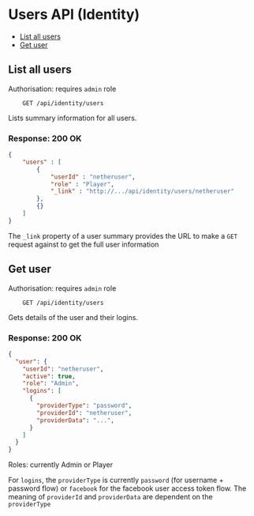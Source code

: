 # Users API (Identity)

* [List all users](#list-all-users)
* [Get user](#get-user)


## List all users

Authorisation: requires `admin` role

```
    GET /api/identity/users
```

Lists summary information for all users.


### Response: 200 OK

```json
{
    "users" : [
        {
            "userId" : "netheruser",
            "role" : "Player",
            "_link" : "http://.../api/identity/users/netheruser"
        },
        {}
    ]
}
```

The `_link` property of a user summary provides the URL to make a `GET` request against to get the full user information




## Get user

Authorisation: requires `admin` role

```
    GET /api/identity/users
```

Gets details of the user and their logins.

### Response: 200 OK

``` json
{
  "user": {
    "userId": "netheruser",
    "active": true,
    "role": "Admin",
    "logins": [
      {
        "providerType": "password",
        "providerId": "netheruser",
        "providerData": "...",
      }
    ]
  }
}
```


Roles: currently Admin or Player

For `logins`, the `providerType` is currently `password` (for username + password flow) or `facebook` for the facebook user access token flow. The meaning of `providerId` and `providerData` are dependent on the `providerType`



